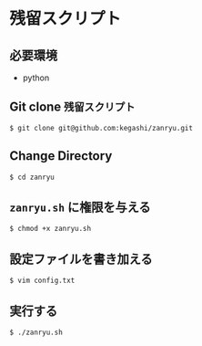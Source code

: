 # 残留スクリプト
## 必要環境
- python

## Git clone `残留スクリプト`
`$ git clone git@github.com:kegashi/zanryu.git`


## Change Directory
`$ cd zanryu`

## `zanryu.sh` に権限を与える
`$ chmod +x zanryu.sh`

## 設定ファイルを書き加える
`$ vim config.txt`

## 実行する
`$ ./zanryu.sh`
